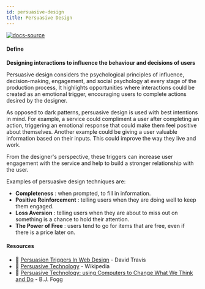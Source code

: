 ```yaml
---
id: persuasive-design
title: Persuasive Design
---
```


[![docs-source](https://img.shields.io/badge/SRC-UX%20Companion-blue)](https://play.google.com/store/apps/details?id=com.cyberduck.uxcompanion)

#### Define

**Designing interactions to influence the behaviour and decisions of users**

Persuasive design considers the psychological principles of influence, decision-making, engagement, and social psychology at every stage of the production process, It highlights opportunities where interactions could be created as an emotional trigger, encouraging users to complete actions desired by the designer.

As opposed to dark patterns, persuasive design is used with best intentions in mind. For example, a service could compliment a user after completing an action, triggering an emotional response that could make them feel positive about themselves. Another example could be giving a user valuable information based on their inputs. This could improve the way they live and work.

From the designer's perspective, these triggers can increase user engagement with the service and help to build a stronger relationship with the user.

Examples of persuasive design techniques are:

* **Completeness** : when prompted, to fill in information.
* **Positive Reinforcement** : telling users when they are doing well to keep them engaged.
* **Loss Aversion** : telling users when they are about to miss out on something is a chance to hold their attention.
* **The Power of Free** : users tend to go for items that are free, even if there is a price later on.

#### Resources

* 📃 [Persuasion Triggers In Web Design](https://www.smashingmagazine.com/2010/11/persuasion-triggers-in-web-design/) - David Travis
* 📃 [Persuasive Technology](https://en.wikipedia.org/wiki/Persuasive_technology) - Wikipedia
* 📘 [Persuasive Technology: using Computers to Change What We Think and Do](https://www.amazon.com/gp/product/1558606432/sr=8-1/qid=1147663338/ref=pd_bbs_1/002-4115977-8449660?%5Fencoding=UTF8) - B.J. Fogg